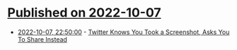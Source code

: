 # [Published on 2022-10-07](index.md)

* [2022-10-07, 22:50:00](https://tech.slashdot.org/story/22/10/07/1955230/twitter-knows-you-took-a-screenshot-asks-you-to-share-instead?utm_source=rss1.0mainlinkanon&utm_medium=feed) - [Twitter Knows You Took a Screenshot, Asks You To Share Instead](https://tech.slashdot.org/story/22/10/07/1955230/twitter-knows-you-took-a-screenshot-asks-you-to-share-instead?utm_source=rss1.0mainlinkanon&utm_medium=feed)
